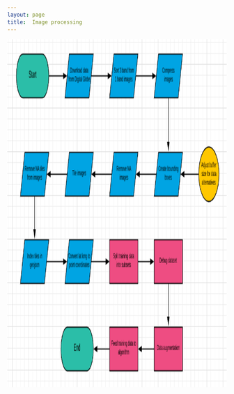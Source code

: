 ```yaml
---
layout: page
title:  Image processing
---
```


<img src="Process flow.png" class="img-responsive" alt="" width="1400" height="800" >
